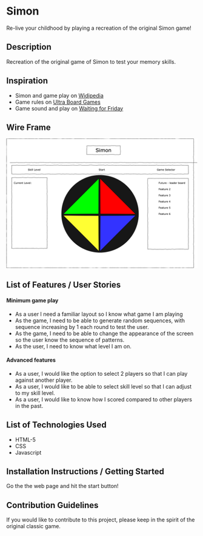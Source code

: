 # Simon
Re-live your childhood by playing a recreation of the original Simon game!

## Description
Recreation of the original game of Simon to test your memory skills.

## Inspiration
* Simon and game play on [Widipedia](https://en.wikipedia.org/wiki/Simon_(game)#Gameplay)
* Game rules on [Ultra Board Games](https://www.ultraboardgames.com/simon/game-rules.php)
* Game sound and play on [Waiting for Friday](https://www.waitingforfriday.com/?p=586#Sound_frequencies_and_timing)

## Wire Frame
![alt text](images/Simon.png "Simon wire frame")

## List of Features / User Stories
#### Minimum game play
* As a user I need a familiar layout so I know what game I am playing
* As the game, I need to be able to generate random sequences, with sequence increasing by 1 each round to test the user.
* As the game, I need to be able to change the appearance of the screen so the user know the sequence of patterns.
* As the user, I need to know what level I am on.

#### Advanced features
* As a user, I would like the option to select 2 players so that I can play against another player.
* As a user, I would like to be able to select skill level so that I can adjust to my skill level.
* As a user, I would like to know how I scored compared to other players in the past.

## List of Technologies Used
* HTML-5
* CSS
* Javascript

## Installation Instructions / Getting Started
Go the the web page and hit the start button!

## Contribution Guidelines
If you would like to contribute to this project, please keep in the spirit of the original classic game.
